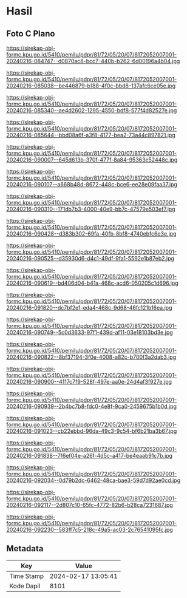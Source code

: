 # Hasil

## Foto C Plano

https://sirekap-obj-formc.kpu.go.id/5410/pemilu/pdpr/81/72/05/20/07/8172052007001-20240216-084747--d0870ac8-bcc7-440b-b262-6d00196a4b04.jpg

https://sirekap-obj-formc.kpu.go.id/5410/pemilu/pdpr/81/72/05/20/07/8172052007001-20240216-085038--be446879-b188-4f0c-bbd8-137afc6ce05e.jpg

https://sirekap-obj-formc.kpu.go.id/5410/pemilu/pdpr/81/72/05/20/07/8172052007001-20240216-085340--ae4d2602-1295-4550-bdf8-577f4d82527e.jpg

https://sirekap-obj-formc.kpu.go.id/5410/pemilu/pdpr/81/72/05/20/07/8172052007001-20240216-085644--bbd08a6f-a3f8-4177-bea2-73a44c897821.jpg

https://sirekap-obj-formc.kpu.go.id/5410/pemilu/pdpr/81/72/05/20/07/8172052007001-20240216-090007--645d613b-370f-477f-8a84-95363e52448c.jpg

https://sirekap-obj-formc.kpu.go.id/5410/pemilu/pdpr/81/72/05/20/07/8172052007001-20240216-090107--a668b48d-8672-448c-bce6-ee28e09faa37.jpg

https://sirekap-obj-formc.kpu.go.id/5410/pemilu/pdpr/81/72/05/20/07/8172052007001-20240216-090310--171db7b3-4000-40e9-bb7c-47579e503ef7.jpg

https://sirekap-obj-formc.kpu.go.id/5410/pemilu/pdpr/81/72/05/20/07/8172052007001-20240216-090428--d383b302-69fa-40fb-8bf8-4740ebfc6e3e.jpg

https://sirekap-obj-formc.kpu.go.id/5410/pemilu/pdpr/81/72/05/20/07/8172052007001-20240216-090525--d35930d6-d4c1-49df-9fa1-5592e1b87eb2.jpg

https://sirekap-obj-formc.kpu.go.id/5410/pemilu/pdpr/81/72/05/20/07/8172052007001-20240216-090619--bd406d04-b41a-468c-acd6-050205c1d696.jpg

https://sirekap-obj-formc.kpu.go.id/5410/pemilu/pdpr/81/72/05/20/07/8172052007001-20240216-091820--dc7bf2e1-eda4-468c-9d68-46fc121b16ea.jpg

https://sirekap-obj-formc.kpu.go.id/5410/pemilu/pdpr/81/72/05/20/07/8172052007001-20240216-090749--5c0d3633-97f1-439d-af11-03e18103bd3e.jpg

https://sirekap-obj-formc.kpu.go.id/5410/pemilu/pdpr/81/72/05/20/07/8172052007001-20240216-090822--8bf37194-3f0e-4008-a82c-b700f3a2dab3.jpg

https://sirekap-obj-formc.kpu.go.id/5410/pemilu/pdpr/81/72/05/20/07/8172052007001-20240216-090900--4117c7f9-528f-497e-aa0e-24d4af3f927e.jpg

https://sirekap-obj-formc.kpu.go.id/5410/pemilu/pdpr/81/72/05/20/07/8172052007001-20240216-090939--2b4bc7b8-fdc0-4e8f-9ca0-2459675b1b0d.jpg

https://sirekap-obj-formc.kpu.go.id/5410/pemilu/pdpr/81/72/05/20/07/8172052007001-20240216-091023--cb22ebbd-96da-49c3-9c54-bf6b21ba3b67.jpg

https://sirekap-obj-formc.kpu.go.id/5410/pemilu/pdpr/81/72/05/20/07/8172052007001-20240216-091838--7f6ef04e-a26f-4d5c-a417-be4eaab91c7b.jpg

https://sirekap-obj-formc.kpu.go.id/5410/pemilu/pdpr/81/72/05/20/07/8172052007001-20240216-092034--0d79b2dc-6462-48ca-bae3-59d7d92ae0cd.jpg

https://sirekap-obj-formc.kpu.go.id/5410/pemilu/pdpr/81/72/05/20/07/8172052007001-20240216-092117--2d807c10-65fc-4772-82b6-b28ca7231687.jpg

https://sirekap-obj-formc.kpu.go.id/5410/pemilu/pdpr/81/72/05/20/07/8172052007001-20240216-092230--583ff7c5-218c-49a5-ac03-2c76541095fc.jpg


## Metadata

| Key        | Value               |
| ---------- | ------------------- |
| Time Stamp | 2024-02-17 13:05:41 |
| Kode Dapil | 8101                |




